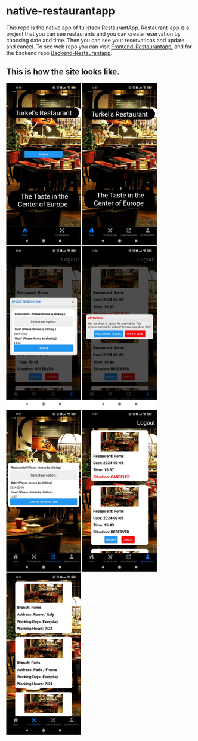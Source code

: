 # native-restaurantapp

This repo is the native app of fullstack RestaurantApp. Restaurant-app is a project that you can see restaurants and you can create reservation by choosing date and time. Then you can see your reservations and update and cancel.
To see web repo you can visit [Frontend-Restaurantapp.](https://github.com/Hasan-Turkel/frontend-restaurantapp) and for the backend repo  [Backend-Restaurantapp](https://github.com/Hasan-Turkel/backend-restaurantapi).

## This is how the site looks like.

<img
        src="./home.jpg"
        alt="home"
        width ="200px"
      />
<img
        src="./dashboard.jpg"
        alt="home"
        width ="200px"
      />
<img
        src="./update.jpg"
        alt="home"
        width ="200px"
      />
<img
        src="./delete.jpg"
        alt="home"
        width ="200px"
      />
<img
        src="./createreservation.jpg"
        alt="home"
        width ="200px"
      />
<img
        src="./myreservations.jpg"
        alt="home"
        width ="200px"
      />
<img
        src="./restaurants.jpg"
        alt="home"
        width ="200px"
      />

      

